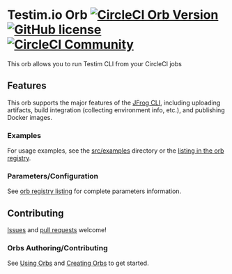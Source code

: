 # Testim.io Orb [![CircleCI Orb Version](https://img.shields.io/badge/endpoint.svg?url=https://badges.circleci.io/orb/testimio/runner)](https://circleci.com/orbs/registry/orb/jfrog/artifactory) [![GitHub license](https://img.shields.io/badge/license-MIT-blue.svg)](https://raw.githubusercontent.com/jfrog/artifactory-orb/master/LICENSE) [![CircleCI Community](https://img.shields.io/badge/community-CircleCI%20Discuss-343434.svg)](https://discuss.circleci.com/c/orbs)

This orb allows you to run Testim CLI from your CircleCI jobs

## Features
This orb supports the major features of the [JFrog CLI](https://jfrog.com/confluence/display/CLI/CLI+for+JFrog+Artifactory), including uploading artifacts, build integration (collecting environment info, etc.), and publishing Docker images.

### Examples
For usage examples, see the [src/examples](https://github.com/testimio/circleci-orb/tree/master/src/examples) directory or the [listing in the orb registry](https://circleci.com/orbs/registry/orb/testimio/runner).

### Parameters/Configuration
See [orb registry listing](https://circleci.com/orbs/registry/orb/testimio/runner) for complete parameters information.

## Contributing
[Issues](https://github.com/testimio/circleci-orb/issues) and [pull requests](https://github.com/testimio/circleci-orb/pulls) welcome!

### Orbs Authoring/Contributing
See [Using Orbs](https://circleci.com/docs/2.0/using-orbs) and [Creating Orbs](https://circleci.com/docs/2.0/creating-orbs) to get started.